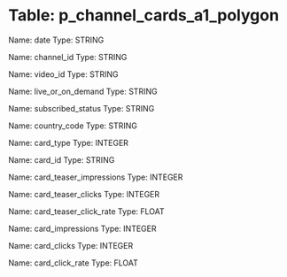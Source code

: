 Table: p_channel_cards_a1_polygon
=================================

Name: date
Type: STRING

Name: channel_id
Type: STRING

Name: video_id
Type: STRING

Name: live_or_on_demand
Type: STRING

Name: subscribed_status
Type: STRING

Name: country_code
Type: STRING

Name: card_type
Type: INTEGER

Name: card_id
Type: STRING

Name: card_teaser_impressions
Type: INTEGER

Name: card_teaser_clicks
Type: INTEGER

Name: card_teaser_click_rate
Type: FLOAT

Name: card_impressions
Type: INTEGER

Name: card_clicks
Type: INTEGER

Name: card_click_rate
Type: FLOAT

